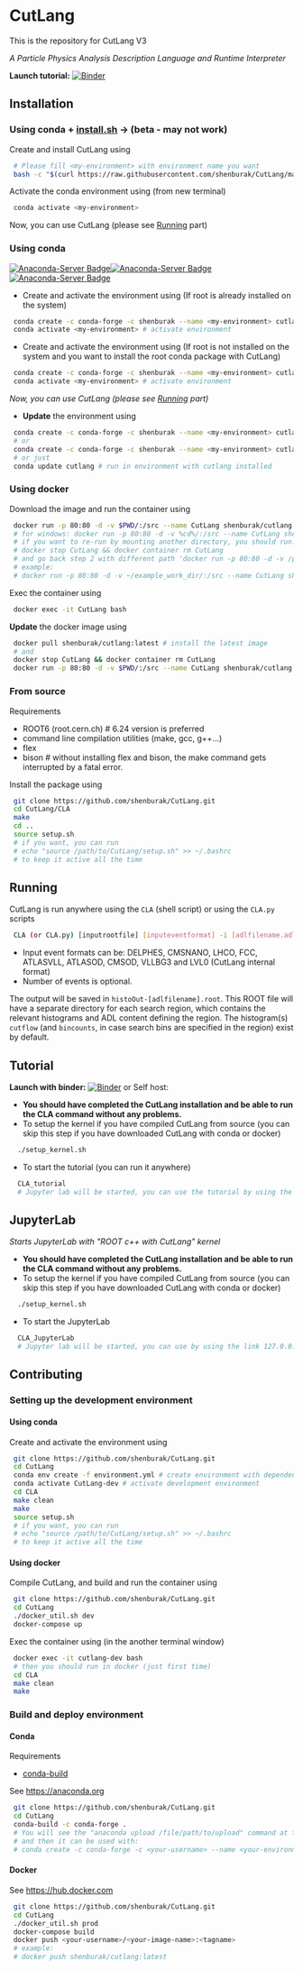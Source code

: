 # CutLang
This is the repository for CutLang V3

*A Particle Physics Analysis Description Language and Runtime Interpreter*

**Launch tutorial:** [![Binder](https://mybinder.org/badge_logo.svg)](https://mybinder.org/v2/gh/shenburak/CutLang/HEAD)


## Installation

### Using conda + [install.sh](https://raw.githubusercontent.com/shenburak/CutLang/master/install.sh) -> (beta - may not work)

Create and install CutLang using
```bash
 # Please fill <my-environment> with environment name you want
 bash -c "$(curl https://raw.githubusercontent.com/shenburak/CutLang/master/install.sh | bash -s install <my-environment>)"
```

Activate the conda environment using (from new terminal)
```bash
 conda activate <my-environment>
```
Now, you can use CutLang (please see [Running](#running) part)

### Using conda
[![Anaconda-Server Badge](https://anaconda.org/shenburak/cutlang/badges/version.svg)](https://anaconda.org/shenburak/cutlang)[![Anaconda-Server Badge](https://anaconda.org/shenburak/cutlang/badges/latest_release_date.svg)](https://anaconda.org/shenburak/cutlang)[![Anaconda-Server Badge](https://anaconda.org/shenburak/cutlang/badges/platforms.svg)](https://anaconda.org/shenburak/cutlang)

- Create and activate the environment using (If root is already installed on the system)
```bash
 conda create -c conda-forge -c shenburak --name <my-environment> cutlang # download CutLang package and create environment
 conda activate <my-environment> # activate environment
```
- Create and activate the environment using (If root is not installed on the system and you want to install the root conda package with CutLang)
```bash
 conda create -c conda-forge -c shenburak --name <my-environment> cutlang root_base # download CutLang and root package and create environment
 conda activate <my-environment> # activate environment
```
*Now, you can use CutLang (please see [Running](#running) part)*

- **Update** the environment using
```bash
 conda create -c conda-forge -c shenburak --name <my-environment> cutlang # remove the existing environment and install the latest version without root
 # or
 conda create -c conda-forge -c shenburak --name <my-environment> cutlang root_base # remove the existing environment and install the latest version with root
 # or just
 conda update cutlang # run in environment with cutlang installed
```
### Using docker

Download the image and run the container using
```bash
 docker run -p 80:80 -d -v $PWD/:/src --name CutLang shenburak/cutlang # download image and run container in current directory from downloaded image
 # for windows: docker run -p 80:80 -d -v %cd%/:/src --name CutLang shenburak/cutlang
 # if you want to re-run by mounting another directory, you should run:
 # docker stop CutLang && docker container rm CutLang
 # and go back step 2 with different path 'docker run -p 80:80 -d -v /path/to/you/want/:/src ...'
 # example:
 # docker run -p 80:80 -d -v ~/example_work_dir/:/src --name CutLang shenburak/cutlang
```
Exec the container using
```bash
 docker exec -it CutLang bash
```
**Update** the docker image using
```bash
 docker pull shenburak/cutlang:latest # install the latest image
 # and
 docker stop CutLang && docker container rm CutLang
 docker run -p 80:80 -d -v $PWD/:/src --name CutLang shenburak/cutlang
```
### From source

Requirements
* ROOT6 (root.cern.ch) # 6.24 version is preferred
* command line compilation utilities (make, gcc, g++...) 
* flex
* bison # without installing flex and bison, the make command gets interrupted by a fatal error.

Install the package using
```bash
 git clone https://github.com/shenburak/CutLang.git
 cd CutLang/CLA
 make
 cd ..
 source setup.sh
 # if you want, you can run
 # echo "source /path/to/CutLang/setup.sh" >> ~/.bashrc
 # to keep it active all the time
```

## <a name="running"></a> Running

CutLang is run anywhere using the `CLA` (shell script) or using the `CLA.py` scripts

```bash
 CLA (or CLA.py) [inputrootfile] [inputeventformat] -i [adlfilename.adl] -e [numberofevents]
```
* Input event formats can be: DELPHES, CMSNANO, LHCO, FCC, ATLASVLL, ATLASOD, CMSOD, VLLBG3 and LVL0 (CutLang internal format) 
* Number of events is optional.

The output will be saved in `histoOut-[adlfilename].root`.  This ROOT file will have a separate directory for each search region, which contains the relevant histograms and ADL content defining the region.  The histogram(s) `cutflow` (and `bincounts`, in case search bins are specified in the region) exist by default.  
## Tutorial
**Launch with binder:**
[![Binder](https://mybinder.org/badge_logo.svg)](https://mybinder.org/v2/gh/shenburak/CutLang/HEAD)
or
Self host:
* **You should have completed the CutLang installation and be able to run the CLA command without any problems.**
* To setup the kernel if you have compiled CutLang from source (you can skip this step if you have downloaded CutLang with conda or docker)

```bash
  ./setup_kernel.sh  
```
* To start the tutorial (you can run it anywhere)
```bash
  CLA_tutorial
  # Jupyter lab will be started, you can use the tutorial by using the link 127.0.0.1:80/... in the logs
```
## JupyterLab
*Starts JupyterLab with "ROOT c++ with CutLang" kernel*
* **You should have completed the CutLang installation and be able to run the CLA command without any problems.**
* To setup the kernel if you have compiled CutLang from source (you can skip this step if you have downloaded CutLang with conda or docker)

```bash
  ./setup_kernel.sh  
```
* To start the JupyterLab
```bash
  CLA_JupyterLab
  # Jupyter lab will be started, you can use by using the link 127.0.0.1:80/... in the logs
```
## Contributing

### Setting up the development environment

#### Using conda

Create and activate the environment using
```bash
 git clone https://github.com/shenburak/CutLang.git
 cd CutLang
 conda env create -f environment.yml # create environment with dependencies
 conda activate CutLang-dev # activate development environment
 cd CLA
 make clean
 make
 source setup.sh
 # if you want, you can run
 # echo "source /path/to/CutLang/setup.sh" >> ~/.bashrc
 # to keep it active all the time
```

#### Using docker

Compile CutLang, and build and run the container using
```bash
 git clone https://github.com/shenburak/CutLang.git
 cd CutLang
 ./docker_util.sh dev
 docker-compose up
```
Exec the container using (in the another terminal window)
```bash
 docker exec -it cutlang-dev bash
 # then you should run in docker (just first time)
 cd CLA
 make clean
 make
```

### Build and deploy environment
#### Conda

Requirements
- [conda-build](https://docs.conda.io/projects/conda-build/en/latest/install-conda-build.html)

See https://anaconda.org

```bash
 git clone https://github.com/shenburak/CutLang.git
 cd CutLang
 conda-build -c conda-forge .
 # You will see the "anaconda upload /file/path/to/upload" command at the end of the logs after the compile process is finished, you can upload the package to the relevant conda channel by using this.
 # and then it can be used with:
 # conda create -c conda-forge -c <your-username> --name <your-environment> cutlang
```
#### Docker

See https://hub.docker.com

```bash
 git clone https://github.com/shenburak/CutLang.git
 cd CutLang
 ./docker_util.sh prod
 docker-compose build
 docker push <your-username>/<your-image-name>:<tagname>
 # example:
 # docker push shenburak/cutlang:latest
```